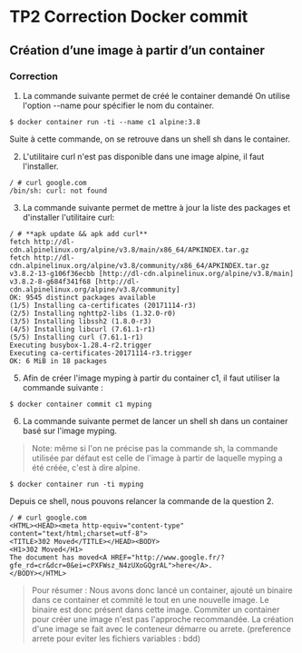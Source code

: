 # TP2 Correction Docker commit

## Création d’une image à partir d’un container

### Correction
1. La commande suivante permet de créé le container demandé
On utilise l'option --name pour spécifier le nom du container.

```$ docker container run -ti --name c1 alpine:3.8```

Suite à cette commande, on se retrouve dans un shell sh dans le container.

2. L'utilitaire curl n'est pas disponible dans une image alpine, il faut l'installer.

```
/ # curl google.com
/bin/sh: curl: not found
```
3. La commande suivante permet de mettre à jour la liste des packages et d'installer
l'utilitaire curl:
```
/ # **apk update && apk add curl**
fetch http://dl-cdn.alpinelinux.org/alpine/v3.8/main/x86_64/APKINDEX.tar.gz
fetch http://dl-cdn.alpinelinux.org/alpine/v3.8/community/x86_64/APKINDEX.tar.gz
v3.8.2-13-g106f36ecbb [http://dl-cdn.alpinelinux.org/alpine/v3.8/main]
v3.8.2-8-g684f341f68 [http://dl-cdn.alpinelinux.org/alpine/v3.8/community]
OK: 9545 distinct packages available
(1/5) Installing ca-certificates (20171114-r3)
(2/5) Installing nghttp2-libs (1.32.0-r0)
(3/5) Installing libssh2 (1.8.0-r3)
(4/5) Installing libcurl (7.61.1-r1)
(5/5) Installing curl (7.61.1-r1)
Executing busybox-1.28.4-r2.trigger
Executing ca-certificates-20171114-r3.trigger
OK: 6 MiB in 18 packages
```
5. Afin de créer l'image myping à partir du container c1, il faut utiliser la commande suivante :

```$ docker container commit c1 myping```

6. La commande suivante permet de lancer un shell sh dans un container basé sur l'image myping.
> Note: même si l'on ne précise pas la commande sh, la commande utilisée par défaut est celle
de l'image à partir de laquelle myping a été créée, c'est à dire alpine.

```$ docker container run -ti myping```

Depuis ce shell, nous pouvons relancer la commande de la question 2.
```
/ # curl google.com
<HTML><HEAD><meta http-equiv="content-type" content="text/html;charset=utf-8">
<TITLE>302 Moved</TITLE></HEAD><BODY>
<H1>302 Moved</H1>
The document has moved<A HREF="http://www.google.fr/?
gfe_rd=cr&dcr=0&ei=cPXFWsz_N4zUXoGQgrAL">here</A>.
</BODY></HTML>
```
> Pour résumer :
Nous avons donc lancé un container, ajouté un binaire dans ce container et commité le tout en
une nouvelle image. Le binaire est donc présent dans cette image. Commiter un container
pour créer une image n'est pas l'approche recommandée. 
La création d'une image se fait avec le conteneur démarre ou arrete. (preference arrete pour eviter les fichiers variables : bdd)

